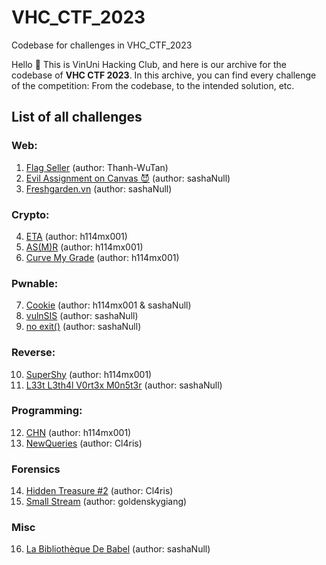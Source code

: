 # VHC_CTF_2023

Codebase for challenges in VHC_CTF_2023

Hello 👋 This is VinUni Hacking Club, and here is our archive for the codebase of **VHC CTF 2023**. In this archive, you can find every challenge of the competition: From the codebase, to the intended solution, etc. 

## List of all challenges

### Web:

1. [Flag Seller](./web/weliketoshop/) (author: Thanh-WuTan)
2. [Evil Assignment on Canvas 😈](./web/evilasm/) (author: sashaNull)
3. [Freshgarden.vn](./web/garden-ramsay/) (author: sashaNull)

### Crypto:

4. [ETA](./crypto/eta/) (author: h114mx001)
5. [AS(M)R](./crypto/as(m)r/) (author: h114mx001)
6. [Curve My Grade](./crypto/curve_my_grade/) (author: h114mx001)

### Pwnable:

7. [Cookie](./pwn/cookie/) (author: h114mx001 & sashaNull)
8. [vulnSIS](./pwn/vulnsis/) (author: sashaNull)
9. [no exit()](./pwn/No%20Exit()/) (author: sashaNull)

### Reverse:

10. [SuperShy](./rev/SuperShy/) (author: h114mx001)
11. [L33t L3th4l V0rt3x M0n5t3r](./rev/L33t%20L3th4l%20V0rt3x%20M0n5t3r/) (author: sashaNull)

### Programming:

12. [CHN](./programming/convolutional_hidden_network/) (author: h114mx001)
13. [NewQueries](./programming/blindfold/) (author: Cl4ris)

### Forensics

14. [Hidden Treasure #2](./forensics/hidden-web/) (author: Cl4ris)
15. [Small Stream](./forensics/small%20stream/) (author: goldenskygiang)

### Misc

16. [La Bibliothèque De Babel](./misc/La%20Bibliothèque%20De%20Babel/) (author: sashaNull)
